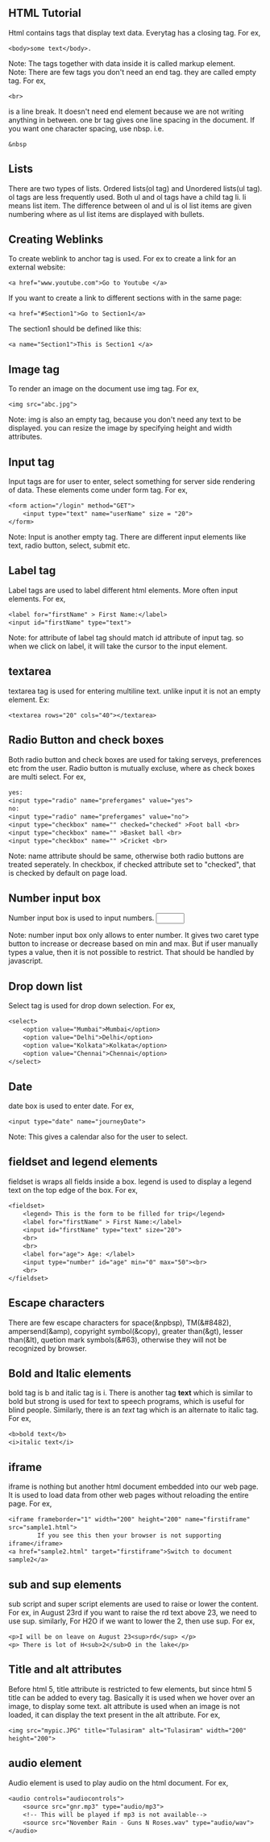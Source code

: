 HTML Tutorial
-------------
Html contains tags that display text data. Everytag has a closing tag. For ex, 
    
    <body>some text</body>.

Note: The tags together with data inside it is called markup element. <br>
Note: There are few tags you don't need an end tag. they are called empty tag. For ex, 
  
    <br> 
is a line break. It doesn't need end element because we are not writing anything in between. one br tag gives one line spacing in the document. If you want one character spacing, use nbsp. i.e.

    &nbsp
    
Lists
-----
There are two types of lists. Ordered lists(ol tag) and Unordered lists(ul tag). ol tags are less frequently used. Both ul and ol tags have a child tag li. li means list item. The difference between ol and ul is ol list items are given numbering where as ul list items are displayed with bullets.

Creating Weblinks
-----------------
To create weblink to anchor tag is used. For ex to create a link for an external website:
    
    <a href="www.youtube.com">Go to Youtube </a>
    
If you want to create a link to different sections with in the same page:
    
    <a href="#Section1">Go to Section1</a>

The section1 should be defined like this:
    
    <a name="Section1">This is Section1 </a>

Image tag
---------
To render an image on the document use img tag. For ex,
    
    <img src="abc.jpg">

Note: img is also an empty tag, because you don't need any text to be displayed. you can resize the image by specifying height and width attributes.

Input tag
---------
Input tags are for user to enter, select something for server side rendering of data. These elements come under form tag. For ex,

    <form action="/login" method="GET">
        <input type="text" name="userName" size = "20">
    </form>
 
Note: Input is another empty tag. There are different input elements like text, radio button, select, submit etc.

Label tag
---------
Label tags are used to label different html elements. More often input elements. For ex,
    
    <label for="firstName" > First Name:</label>
    <input id="firstName" type="text">

Note: for attribute of label tag should match id attribute of input tag. so when we click on label, it will take the cursor to the input element.

textarea
---------
textarea tag is used for entering multiline text. unlike input it is not an empty element. Ex:
    
    <textarea rows="20" cols="40"></textarea>

Radio Button and check boxes
----------------------------
Both radio button and check boxes are used for taking serveys, preferences etc from the user. Radio button is mutually excluse, where as check boxes are multi select. For ex,
    
    yes:
    <input type="radio" name="prefergames" value="yes">
    no:
    <input type="radio" name="prefergames" value="no">
    <input type="checkbox" name="" checked="checked" >Foot ball <br>
    <input type="checkbox" name="" >Basket ball <br>
    <input type="checkbox" name="" >Cricket <br>

Note: name attribute should be same, otherwise both radio buttons are treated seperately. In checkbox, if checked attribute set to "checked", that is checked by default on page load.

Number input box
----------------
Number input box is used to input numbers.
    <input type="number" min="0" max="50">
    
Note: number input box only allows to enter number. It gives two caret type button to increase or decrease based on min and max. But if user manually types a value, then it is not possible to restrict. That should be handled by javascript.


Drop down list
--------------
Select tag is used for drop down selection. For ex,
    
    <select>
        <option value="Mumbai">Mumbai</option>
        <option value="Delhi">Delhi</option>
        <option value="Kolkata">Kolkata</option>
        <option value="Chennai">Chennai</option>
    </select>
    
Date 
-----
date box is used to enter date. For ex,

    <input type="date" name="journeyDate"> 
    
Note: This gives a calendar also for the user to select.    

fieldset and legend elements
----------------------------
fieldset is wraps all fields inside a box. legend is used to display a legend text on the top edge of the box. For ex,

    <fieldset>
		<legend> This is the form to be filled for trip</legend>
		<label for="firstName" > First Name:</label>
		<input id="firstName" type="text" size="20">
		<br>
		<br>
		<label for="age"> Age: </label>
		<input type="number" id="age" min="0" max="50"><br>
		<br>
    </fieldset>    

Escape characters
------------------
There are few escape characters for space(&npbsp), TM(&#8482), ampersend(&amp), copyright symbol(&copy), greater than(&gt), lesser than(&lt), quetion mark symbols(&#63), otherwise they will not be recognized by browser. 

Bold and Italic elements
------------------------
bold tag is b and italic tag is i. There is another tag <strong>text</strong> which is similar to bold but strong is used for text to speech programs, which is useful for blind people. Similarly, there is an <em>text</em> tag which is an alternate to italic tag. For ex,

	<b>bold text</b>
	<i>italic text</i>

iframe
------
iframe is nothing but another html document embedded into our web page. It is used to load data from other web pages without reloading the entire page. For ex,
	
	<iframe frameborder="1" width="200" height="200" name="firstiframe" src="sample1.html"> 
	        If you see this then your browser is not supporting iframe</iframe>
	<a href="sample2.html" target="firstiframe">Switch to document sample2</a>

sub and sup elements
---------------------
sub script and super script elements are used to raise or lower the content. For ex, in August 23rd if you want to raise the rd text above 23, we need to use sup. similarly, For H2O if we want to lower the 2, then use sup. For ex,
	
	<p>I will be on leave on August 23<sup>rd</sup> </p>
	<p> There is lot of H<sub>2</sub>O in the lake</p>
	
Title and alt attributes
------------------------
Before html 5, title attribute is restricted to few elements, but since html 5 title can be added to every tag. Basically it is used when we hover over an image, to display some text. alt attribute is used when an image is not loaded, it can display the text present in the alt attribute. For ex,
	
	<img src="mypic.JPG" title="Tulasiram" alt="Tulasiram" width="200" height="200">
	
audio element
--------------
Audio element is used to play audio on the html document. For ex,
	
	<audio controls="audiocontrols">
		<source src="gnr.mp3" type="audio/mp3">
		<!-- This will be played if mp3 is not available-->
		<source src="November Rain - Guns N Roses.wav" type="audio/wav">
	</audio>
	
